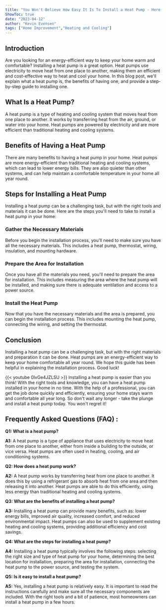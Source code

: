 ```yaml
---
title: "You Won't Believe How Easy It Is To Install a Heat Pump - Here's How!"
ShowToc: true 
date: "2023-04-12"
author: "Kevin Evensen" 
tags: ["Home Improvement","Heating and Cooling"]
---
```

## Introduction

Are you looking for an energy-efficient way to keep your home warm and comfortable? Installing a heat pump is a great option. Heat pumps use electricity to move heat from one place to another, making them an efficient and cost-effective way to heat and cool your home. In this blog post, we'll explain what a heat pump is, the benefits of having one, and provide a step-by-step guide to installing one.

## What Is a Heat Pump?

A heat pump is a type of heating and cooling system that moves heat from one place to another. It works by transferring heat from the air, ground, or water into your home. Heat pumps are powered by electricity and are more efficient than traditional heating and cooling systems.

## Benefits of Having a Heat Pump

There are many benefits to having a heat pump in your home. Heat pumps are more energy-efficient than traditional heating and cooling systems, which can lead to lower energy bills. They are also quieter than other systems, and can help maintain a comfortable temperature in your home all year round.

## Steps for Installing a Heat Pump

Installing a heat pump can be a challenging task, but with the right tools and materials it can be done. Here are the steps you'll need to take to install a heat pump in your home:

### Gather the Necessary Materials

Before you begin the installation process, you'll need to make sure you have all the necessary materials. This includes a heat pump, thermostat, wiring, insulation, and mounting hardware.

### Prepare the Area for Installation

Once you have all the materials you need, you'll need to prepare the area for installation. This includes measuring the area where the heat pump will be installed, and making sure there is adequate ventilation and access to a power source.

### Install the Heat Pump

Now that you have the necessary materials and the area is prepared, you can begin the installation process. This includes mounting the heat pump, connecting the wiring, and setting the thermostat.

## Conclusion

Installing a heat pump can be a challenging task, but with the right materials and preparation it can be done. Heat pumps are an energy-efficient way to keep your home comfortable all year round. We hope this guide has been helpful in explaining the installation process. Good luck!

{{< youtube 0IvGe4JZLSU >}} 
Installing a heat pump is easier than you think! With the right tools and knowledge, you can have a heat pump installed in your home in no time. With the help of a professional, you can get the job done quickly and efficiently, ensuring your home stays warm and comfortable all year long. So don't wait any longer - take the plunge and install a heat pump today. You won't regret it!

## Frequently Asked Questions (FAQ) :
**Q1: What is a heat pump?**

**A1:** A heat pump is a type of appliance that uses electricity to move heat from one place to another, either from inside a building to the outside, or vice versa. Heat pumps are often used in heating, cooling, and air conditioning systems. 

**Q2: How does a heat pump work?**

**A2:** A heat pump works by transferring heat from one place to another. It does this by using a refrigerant gas to absorb heat from one area and then releasing it into another. Heat pumps are able to do this efficiently, using less energy than traditional heating and cooling systems. 

**Q3: What are the benefits of installing a heat pump?**

**A3:** Installing a heat pump can provide many benefits, such as: lower energy bills, improved air quality, increased comfort, and reduced environmental impact. Heat pumps can also be used to supplement existing heating and cooling systems, providing additional efficiency and cost savings. 

**Q4: What are the steps for installing a heat pump?**

**A4:** Installing a heat pump typically involves the following steps: selecting the right size and type of heat pump for your home, determining the best location for installation, preparing the area for installation, connecting the heat pump to the power source, and testing the system. 

**Q5: Is it easy to install a heat pump?**

**A5:** Yes, installing a heat pump is relatively easy. It is important to read the instructions carefully and make sure all the necessary components are included. With the right tools and a bit of patience, most homeowners can install a heat pump in a few hours.





